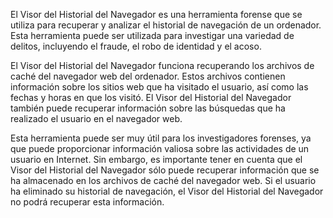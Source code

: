 El Visor del Historial del Navegador es una herramienta forense que se utiliza para recuperar y analizar el historial de navegación de un ordenador. Esta herramienta puede ser utilizada para investigar una variedad de delitos, incluyendo el fraude, el robo de identidad y el acoso.

El Visor del Historial del Navegador funciona recuperando los archivos de caché del navegador web del ordenador. Estos archivos contienen información sobre los sitios web que ha visitado el usuario, así como las fechas y horas en que los visitó. El Visor del Historial del Navegador también puede recuperar información sobre las búsquedas que ha realizado el usuario en el navegador web.

Esta herramienta puede ser muy útil para los investigadores forenses, ya que puede proporcionar información valiosa sobre las actividades de un usuario en Internet. Sin embargo, es importante tener en cuenta que el Visor del Historial del Navegador sólo puede recuperar información que se ha almacenado en los archivos de caché del navegador web. Si el usuario ha eliminado su historial de navegación, el Visor del Historial del Navegador no podrá recuperar esta información.